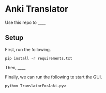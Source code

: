 # Anki Translator

Use this repo to ____ 


## Setup
First, run the following.
```
pip install -r requirements.txt
```

Then, ____ 


Finally, we can run the following to start the GUI.

```
python TranslatorForAnki.pyw
```